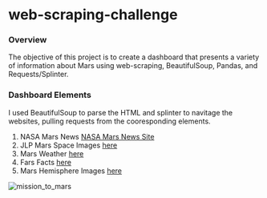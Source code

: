 # web-scraping-challenge

### Overview

The objective of this project is to create a dashboard that presents a variety of information about Mars using web-scraping, BeautifulSoup, Pandas, and Requests/Splinter.

### Dashboard Elements

I used BeautifulSoup to parse the HTML and splinter to navitage the websites, pulling requests from the cooresponding elements.

1. NASA Mars News [NASA Mars News Site](https://mars.nasa.gov/news/)
2. JLP Mars Space Images [here](https://www.jpl.nasa.gov/spaceimages/?search=&category=Mars)
3. Mars Weather [here](https://twitter.com/marswxreport?lang=en)
4. Fars Facts [here](https://space-facts.com/mars/)
5. Mars Hemisphere Images [here](https://astrogeology.usgs.gov/search/results?q=hemisphere+enhanced&k1=target&v1=Mars)

![mission_to_mars](images/screenshot.png) 









